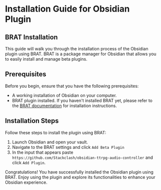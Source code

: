 # Installation Guide for Obsidian Plugin

## BRAT Installation

This guide will walk you through the installation process of the Obsidian plugin using BRAT. BRAT is a package manager for Obsidian that allows you to easily install and manage beta plugins.

## Prerequisites
Before you begin, ensure that you have the following prerequisites:
- A working installation of Obsidian on your computer.
- BRAT plugin installed. If you haven't installed BRAT yet, please refer to the [BRAT documentation](https://tfthacker.com/BRAT) for installation instructions.

## Installation Steps
Follow these steps to install the plugin using BRAT:

1. Launch Obsidian and open your vault.
2. Navigate to the BRAT settings and click `Add Beta Plugin`
3. In the input that appears paste `https://github.com/Stackclash/obsidian-ttrpg-audio-controller` and click `Add Plugin`.

Congratulations! You have successfully installed the Obsidian plugin using BRAT. Enjoy using the plugin and explore its functionalities to enhance your Obsidian experience.
